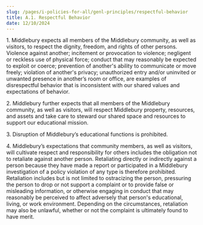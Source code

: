 ```yaml
---
slug: /pages/i-policies-for-all/genl-principles/respectful-behavior
title: A.1. Respectful Behavior
date: 12/10/2024
---
```

1\. Middlebury expects all members of the Middlebury community, as well as visitors, to respect the dignity, freedom, and rights of other persons. Violence against another; incitement or provocation to violence; negligent or reckless use of physical force; conduct that may reasonably be expected to exploit or coerce; prevention of another's ability to communicate or move freely; violation of another's privacy; unauthorized entry and/or uninvited or unwanted presence in another’s room or office, are examples of disrespectful behavior that is inconsistent with our shared values and expectations of behavior.

2\. Middlebury further expects that all members of the Middlebury community, as well as visitors, will respect Middlebury property, resources, and assets and take care to steward our shared space and resources to support our educational mission.

3\. Disruption of Middlebury’s educational functions is prohibited.

4\. Middlebury’s expectations that community members, as well as visitors, will cultivate respect and responsibility for others includes the obligation not to retaliate against another person. Retaliating directly or indirectly against a person because they have made a report or participated in a Middlebury investigation of a policy violation of any type is therefore prohibited. Retaliation includes but is not limited to ostracizing the person, pressuring the person to drop or not support a complaint or to provide false or misleading information, or otherwise engaging in conduct that may reasonably be perceived to affect adversely that person's educational, living, or work environment. Depending on the circumstances, retaliation may also be unlawful, whether or not the complaint is ultimately found to have merit.
